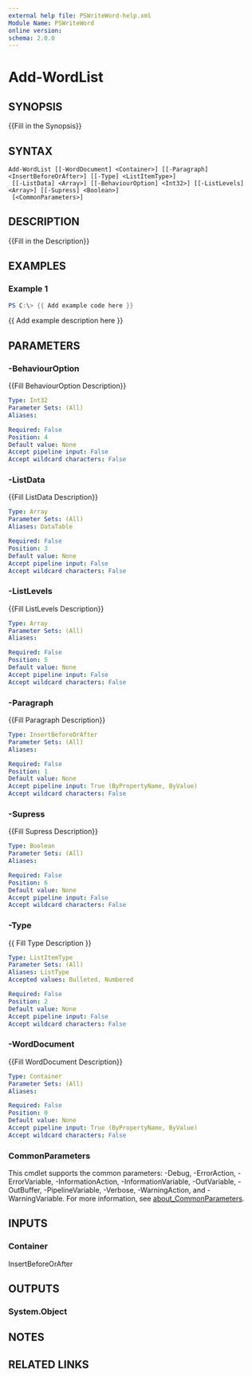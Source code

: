 ```yaml
---
external help file: PSWriteWord-help.xml
Module Name: PSWriteWord
online version:
schema: 2.0.0
---
```


# Add-WordList

## SYNOPSIS
{{Fill in the Synopsis}}

## SYNTAX

```
Add-WordList [[-WordDocument] <Container>] [[-Paragraph] <InsertBeforeOrAfter>] [[-Type] <ListItemType>]
 [[-ListData] <Array>] [[-BehaviourOption] <Int32>] [[-ListLevels] <Array>] [[-Supress] <Boolean>]
 [<CommonParameters>]
```

## DESCRIPTION
{{Fill in the Description}}

## EXAMPLES

### Example 1
```powershell
PS C:\> {{ Add example code here }}
```

{{ Add example description here }}

## PARAMETERS

### -BehaviourOption
{{Fill BehaviourOption Description}}

```yaml
Type: Int32
Parameter Sets: (All)
Aliases:

Required: False
Position: 4
Default value: None
Accept pipeline input: False
Accept wildcard characters: False
```

### -ListData
{{Fill ListData Description}}

```yaml
Type: Array
Parameter Sets: (All)
Aliases: DataTable

Required: False
Position: 3
Default value: None
Accept pipeline input: False
Accept wildcard characters: False
```

### -ListLevels
{{Fill ListLevels Description}}

```yaml
Type: Array
Parameter Sets: (All)
Aliases:

Required: False
Position: 5
Default value: None
Accept pipeline input: False
Accept wildcard characters: False
```

### -Paragraph
{{Fill Paragraph Description}}

```yaml
Type: InsertBeforeOrAfter
Parameter Sets: (All)
Aliases:

Required: False
Position: 1
Default value: None
Accept pipeline input: True (ByPropertyName, ByValue)
Accept wildcard characters: False
```

### -Supress
{{Fill Supress Description}}

```yaml
Type: Boolean
Parameter Sets: (All)
Aliases:

Required: False
Position: 6
Default value: None
Accept pipeline input: False
Accept wildcard characters: False
```

### -Type
{{ Fill Type Description }}

```yaml
Type: ListItemType
Parameter Sets: (All)
Aliases: ListType
Accepted values: Bulleted, Numbered

Required: False
Position: 2
Default value: None
Accept pipeline input: False
Accept wildcard characters: False
```

### -WordDocument
{{Fill WordDocument Description}}

```yaml
Type: Container
Parameter Sets: (All)
Aliases:

Required: False
Position: 0
Default value: None
Accept pipeline input: True (ByPropertyName, ByValue)
Accept wildcard characters: False
```

### CommonParameters
This cmdlet supports the common parameters: -Debug, -ErrorAction, -ErrorVariable, -InformationAction, -InformationVariable, -OutVariable, -OutBuffer, -PipelineVariable, -Verbose, -WarningAction, and -WarningVariable. For more information, see [about_CommonParameters](http://go.microsoft.com/fwlink/?LinkID=113216).

## INPUTS

### Container
InsertBeforeOrAfter

## OUTPUTS

### System.Object

## NOTES

## RELATED LINKS
